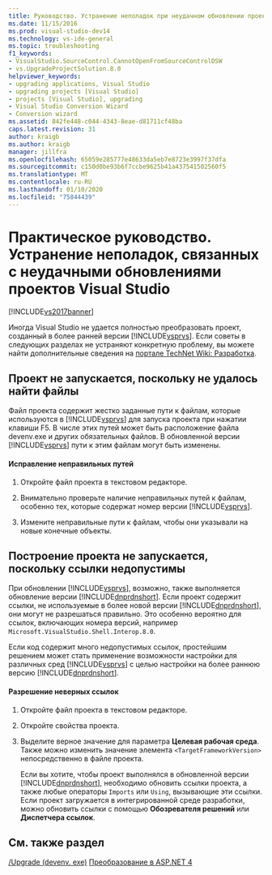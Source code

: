 ```yaml
---
title: Руководство. Устранение неполадок при неудачном обновлении проекта | Документация Майкрософт
ms.date: 11/15/2016
ms.prod: visual-studio-dev14
ms.technology: vs-ide-general
ms.topic: troubleshooting
f1_keywords:
- VisualStudio.SourceControl.CannotOpenFromSourceControlDSW
- vs.UpgradeProjectSolution.8.0
helpviewer_keywords:
- upgrading applications, Visual Studio
- upgrading projects [Visual Studio]
- projects [Visual Studio], upgrading
- Visual Studio Conversion Wizard
- Conversion wizard
ms.assetid: 842fe448-c044-4343-8eae-d81711cf48ba
caps.latest.revision: 31
author: kraigb
ms.author: kraigb
manager: jillfra
ms.openlocfilehash: 65059e285777e48633da5eb7e8723e3997f37dfa
ms.sourcegitcommit: c150d0be93b6f7ccbe9625b41a437541502560f5
ms.translationtype: MT
ms.contentlocale: ru-RU
ms.lasthandoff: 01/10/2020
ms.locfileid: "75844439"
---
```

# <a name="how-to-troubleshoot-unsuccessful-visual-studio-project-upgrades"></a>Практическое руководство. Устранение неполадок, связанных с неудачными обновлениями проектов Visual Studio
[!INCLUDE[vs2017banner](../includes/vs2017banner.md)]

Иногда Visual Studio не удается полностью преобразовать проект, созданный в более ранней версии [!INCLUDE[vsprvs](../includes/vsprvs-md.md)]. Если советы в следующих разделах не устраняют конкретную проблему, вы можете найти дополнительные сведения на [портале TechNet Wiki: Разработка](https://social.technet.microsoft.com/wiki/contents/articles/706.wiki-development-portal.aspx#Visual_Studio).

## <a name="the-project-does-not-run-because-files-are-not-found"></a>Проект не запускается, поскольку не удалось найти файлы
 Файл проекта содержит жестко заданные пути к файлам, которые используются в [!INCLUDE[vsprvs](../includes/vsprvs-md.md)] для запуска проекта при нажатии клавиши F5. В числе этих путей может быть расположение файла devenv.exe и других обязательных файлов. В обновленной версии [!INCLUDE[vsprvs](../includes/vsprvs-md.md)] пути к этим файлам могут быть изменены.

#### <a name="to-resolve-incorrect-file-paths"></a>Исправление неправильных путей

1. Откройте файл проекта в текстовом редакторе.

2. Внимательно проверьте наличие неправильных путей к файлам, особенно тех, которые содержат номер версии [!INCLUDE[vsprvs](../includes/vsprvs-md.md)].

3. Измените неправильные пути к файлам, чтобы они указывали на новые конечные объекты.

## <a name="the-project-does-not-build-because-references-are-not-valid"></a>Построение проекта не запускается, поскольку ссылки недопустимы
 При обновлении [!INCLUDE[vsprvs](../includes/vsprvs-md.md)], возможно, также выполняется обновление версии [!INCLUDE[dnprdnshort](../includes/dnprdnshort-md.md)]. Если проект содержит ссылки, не используемые в более новой версии [!INCLUDE[dnprdnshort](../includes/dnprdnshort-md.md)], они могут не разрешаться правильно. Это особенно вероятно для ссылок, включающих номера версий, например `Microsoft.VisualStudio.Shell.Interop.8.0`.

 Если код содержит много недопустимых ссылок, простейшим решением может стать применение возможности настройки для различных сред [!INCLUDE[vsprvs](../includes/vsprvs-md.md)] с целью настройки на более раннюю версию [!INCLUDE[dnprdnshort](../includes/dnprdnshort-md.md)].

#### <a name="to-resolve-incorrect-references"></a>Разрешение неверных ссылок

1. Откройте файл проекта в текстовом редакторе.

2. Откройте свойства проекта.

3. Выделите верное значение для параметра **Целевая рабочая среда**. Также можно изменить значение элемента `<TargetFrameworkVersion>` непосредственно в файле проекта.

   Если вы хотите, чтобы проект выполнялся в обновленной версии [!INCLUDE[dnprdnshort](../includes/dnprdnshort-md.md)], необходимо обновить ссылки проекта, а также любые операторы `Imports` или `Using`, вызывающие эти ссылки. Если проект загружается в интегрированной среде разработки, можно обновить ссылки с помощью **Обозревателя решений** или **Диспетчера ссылок**.

## <a name="see-also"></a>См. также раздел
 [/Upgrade (devenv. exe)](../ide/reference/upgrade-devenv-exe.md) [Преобразование в ASP.NET 4](https://msdn.microsoft.com/library/790147c6-36c1-41b5-a52d-30b9ccd2bd10)
